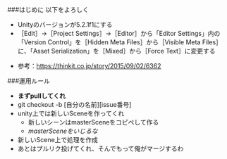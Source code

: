 ###はじめに
以下をよろしく  
* Unityのバージョンが5.2.1f1にする  
* ［Edit］→［Project Settings］→［Editor］から「Editor Settings」内の「Version Control」を［Hidden Meta Files］から［Visible Meta Files］に、「Asset Serialization」を［Mixed］から［Force Text］に変更する  
 + 参考：https://thinkit.co.jp/story/2015/09/02/6362
 
###運用ルール
* **まずpullしてくれ**
* git checkout -b [自分の名前][issue番号]
* unity上では新しいSceneを作ってくれ
  + 新しいシーンはmasterSceneをコピペして作る  
  + _masterSceneをいじるな_  
* 新しいScene上で処理を作成
* あとはプルリク投げてくれ、そんでもって俺がマージするわ
